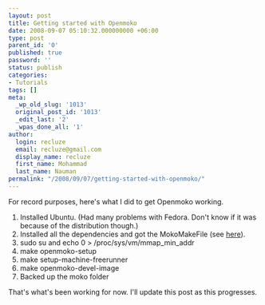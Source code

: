 ```yaml
---
layout: post
title: Getting started with Openmoko
date: 2008-09-07 05:10:32.000000000 +06:00
type: post
parent_id: '0'
published: true
password: ''
status: publish
categories:
- Tutorials
tags: []
meta:
  _wp_old_slug: '1013'
  original_post_id: '1013'
  _edit_last: '2'
  _wpas_done_all: '1'
author:
  login: recluze
  email: recluze@gmail.com
  display_name: recluze
  first_name: Mohammad
  last_name: Nauman
permalink: "/2008/09/07/getting-started-with-openmoko/"
---
```

For record purposes, here's what I did to get Openmoko working.&nbsp;

1. Installed Ubuntu. (Had many problems with Fedora. Don't know if it was because of the distribution though.)&nbsp;
2. Installed all the dependencies and got the MokoMakeFile (see [here](http://wiki.openmoko.org/wiki/MokoMakefile)).
3. sudo su and echo 0 \> /proc/sys/vm/mmap\_min\_addr
4. make openmoko-setup&nbsp;
5. make setup-machine-freerunner&nbsp;
6. make openmoko-devel-image&nbsp;
7. Backed up the moko folder&nbsp;

That's what's been working for now. I'll update this post as this progresses.&nbsp;

